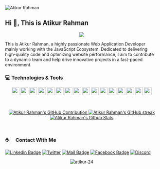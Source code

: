 <img src="https://i.ibb.co/gmMYGjT/Atikur-Rahman-1.png" alt="Atikur Rahman"/>

## Hi 👋, This is Atikur Rahman

<p align="center">
  <a href="https://github.com/atikur-24"><img src="https://readme-typing-svg.herokuapp.com/?lines=MERN%20Stack%20Developer;Front%20End%20Developer&center=true&width=400&height=60">
  </a>
</p>

This is Atikur Rahman, a highly passionate Web Application Developer mainly working with the JavaScript Ecosystem. Dedicated to delivering high-quality code and optimizing website performance, I aim to contribute to a dynamic team and help drive innovative projects in a fast-paced environment.

### :computer: Technologies & Tools

<p align="center">
<img src="https://img.shields.io/badge/HTML5-E34F26?style=for-the-badge&logo=html5&logoColor=white" height="25"/> <img src="https://img.shields.io/badge/CSS3-1572B6?style=for-the-badge&logo=css3&logoColor=white" height="25"/> <img src="https://img.shields.io/badge/javascript-%23323330.svg?&style=for-the-badge&logo=javascript&logoColor=%23F7DF1E" height="25"/> <img src="https://img.shields.io/badge/bootstrap-%238511FA.svg?style=for-the-badge&logo=bootstrap&logoColor=white" height="25"/> <img src="https://img.shields.io/badge/Tailwind_CSS-38B2AC?style=for-the-badge&logo=tailwind-css&logoColor=white" height="25"/> <img src="https://img.shields.io/badge/React-20232A?style=for-the-badge&logo=react&logoColor=61DAFB" height="25"/> <img src="https://img.shields.io/badge/React_Router-CA4245?style=for-the-badge&logo=react-router&logoColor=white" height="25"/> <img src="https://img.shields.io/badge/typescript-%23007ACC.svg?style=for-the-badge&logo=typescript&logoColor=white" height="25"/> <img src="https://img.shields.io/badge/Redux_Toolkit-764ABC?style=for-the-badge&logo=redux&logoColor=white" height="25"/> <img src="https://img.shields.io/badge/Next_JS-black?style=for-the-badge&logo=next.js&logoColor=white" height="25"/> <img src="https://img.shields.io/badge/Node.js-43853D?style=for-the-badge&logo=node.js&logoColor=white" height="25"/> <img src=" https://img.shields.io/badge/MongoDB-4EA94B?style=for-the-badge&logo=mongodb&logoColor=white" height="25"/> <img src="https://img.shields.io/badge/express.js-%23404d59.svg?style=for-the-badge&logo=express&logoColor=%2361DAFB" height="25"/> <img src="https://img.shields.io/badge/MongoDB-4EA94B?style=for-the-badge&logo=mongodb&logoColor=white" height="25"/> <img src="https://img.shields.io/badge/Netlify-00C7B7?style=for-the-badge&logo=netlify&logoColor=white" height="25"/> <img src="https://img.shields.io/badge/firebase-FFCA28.svg?&style=for-the-badge&logo=firebase&logoColor=white" height="25"/>
</p>
<br>


<p align="center">
  <a href="https://github.com/atikur-24">
    <img src="https://github-profile-summary-cards.vercel.app/api/cards/profile-details?username=atikur-24&theme=transparent" alt="Atikur Rahman's GitHub Contribution"/>
  </a>
   <a href="https://github.com/atikur-24">
    <img src="https://github-readme-streak-stats.herokuapp.com/?user=atikur-24&hide_border=true&card_width=338&theme=transparent" alt="Atikur Rahman's GitHub streak"/>
   </a>
  <a href="https://github.com/atikur-24">
    <img alt="Atikur Rahman's Github Stats" src="http://github-profile-summary-cards.vercel.app/api/cards/stats?username=atikur-24&theme=transparent"/>
  </a>
</p>
<br>

### :coffee: &emsp;Contact With Me </br>

[![Linkedin Badge](https://img.shields.io/badge/LinkedIn-0077B5?style=for-the-badge&logo=linkedin&logoColor=white)](https://www.linkedin.com/in/atikur-rahman7/)
[![Twitter](https://img.shields.io/badge/Twitter-1DA1F2?style=for-the-badge&logo=twitter&logoColor=white)](https://twitter.com/AtikurRahman247)
[![Mail Badge](https://img.shields.io/badge/Gmail-D14836?style=for-the-badge&logo=gmail&logoColor=white)](mailto:atikurrahman7223@gmail.com)
[![Facebook Badge](https://img.shields.io/badge/Facebook-1877F2?style=for-the-badge&logo=facebook&logoColor=white)](https://www.facebook.com/profile.php?id=100042385727893)
[![Discord](https://img.shields.io/badge/Discord-%235865F2.svg?style=for-the-badge&logo=discord&logoColor=white)](https://discord.com/users/913041309802053662)

<p align="center"> <img src="https://komarev.com/ghpvc/?username=atikur-24&label=Profile%20views&color=0e75b6&style=flat" alt="atikur-24" /> </p> 
